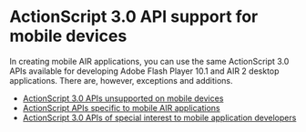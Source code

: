 # ActionScript 3.0 API support for mobile devices

In creating mobile AIR applications, you can use the same ActionScript 3.0 APIs
available for developing Adobe Flash Player 10.1 and AIR 2 desktop applications.
There are, however, exceptions and additions.

- [ActionScript 3.0 APIs unsupported on mobile devices](./actionscript-3.0-apis-unsupported-on-mobile-devices.md)
- [ActionScript APIs specific to mobile AIR applications](./actionscript-apis-specific-to-mobile-air-applications.md)
- [ActionScript 3.0 APIs of special interest to mobile application developers](./actionscript-3.0-apis-of-special-interest-to-mobile-application-developers.md)
